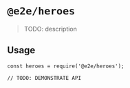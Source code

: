 # `@e2e/heroes`

> TODO: description

## Usage

```
const heroes = require('@e2e/heroes');

// TODO: DEMONSTRATE API
```
